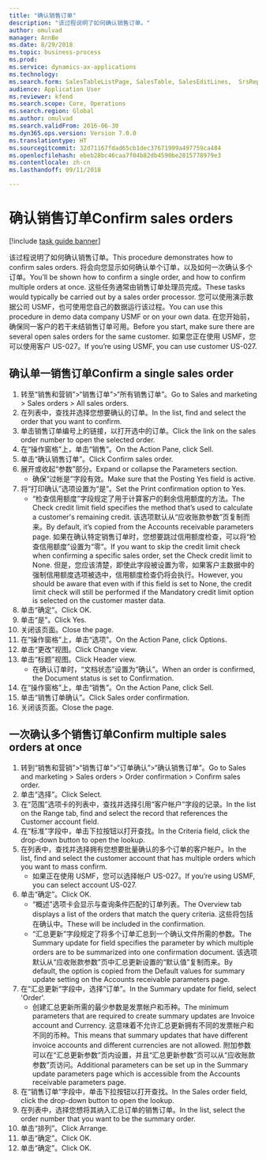 ```yaml
--- 
title: "确认销售订单"
description: "该过程说明了如何确认销售订单。"
author: omulvad
manager: AnnBe
ms.date: 8/29/2018
ms.topic: business-process
ms.prod: 
ms.service: dynamics-ax-applications
ms.technology: 
ms.search.form: SalesTableListPage, SalesTable, SalesEditLines,  SrsReportViewerForm, CustConfirmJournal, SysQueryForm, SysQueryFieldLookUp, SysLookup, SalesParmIdLookup
audience: Application User
ms.reviewer: kfend
ms.search.scope: Core, Operations
ms.search.region: Global
ms.author: omulvad
ms.search.validFrom: 2016-06-30
ms.dyn365.ops.version: Version 7.0.0
ms.translationtype: HT
ms.sourcegitcommit: 32d71167fdad65cb1dec37671999a497759ca484
ms.openlocfilehash: ebeb28bc46caa7f04b82db4590be2815778979e3
ms.contentlocale: zh-cn
ms.lasthandoff: 09/11/2018

---
```

# <a name="confirm-sales-orders"></a><span data-ttu-id="a2ce0-103">确认销售订单</span><span class="sxs-lookup"><span data-stu-id="a2ce0-103">Confirm sales orders</span></span>

[!include [task guide banner](../../includes/task-guide-banner.md)]

<span data-ttu-id="a2ce0-104">该过程说明了如何确认销售订单。</span><span class="sxs-lookup"><span data-stu-id="a2ce0-104">This procedure demonstrates how to confirm sales orders.</span></span> <span data-ttu-id="a2ce0-105">将会向您显示如何确认单个订单，以及如何一次确认多个订单。</span><span class="sxs-lookup"><span data-stu-id="a2ce0-105">You’ll be shown how to confirm a single order, and how to confirm multiple orders at once.</span></span> <span data-ttu-id="a2ce0-106">这些任务通常由销售订单处理员完成。</span><span class="sxs-lookup"><span data-stu-id="a2ce0-106">These tasks would typically be carried out by a sales order processor.</span></span> <span data-ttu-id="a2ce0-107">您可以使用演示数据公司 USMF，也可使用您自己的数据运行该过程。</span><span class="sxs-lookup"><span data-stu-id="a2ce0-107">You can use this procedure in demo data company USMF or on your own data.</span></span> <span data-ttu-id="a2ce0-108">在您开始前，确保同一客户的若干未结销售订单可用。</span><span class="sxs-lookup"><span data-stu-id="a2ce0-108">Before you start, make sure there are several open sales orders for the same customer.</span></span> <span data-ttu-id="a2ce0-109">如果您正在使用 USMF，您可以使用客户 US-027。</span><span class="sxs-lookup"><span data-stu-id="a2ce0-109">If you’re using USMF, you can use customer US-027.</span></span>


## <a name="confirm-a-single-sales-order"></a><span data-ttu-id="a2ce0-110">确认单一销售订单</span><span class="sxs-lookup"><span data-stu-id="a2ce0-110">Confirm a single sales order</span></span>
1. <span data-ttu-id="a2ce0-111">转至“销售和营销”>“销售订单”>“所有销售订单”。</span><span class="sxs-lookup"><span data-stu-id="a2ce0-111">Go to Sales and marketing > Sales orders > All sales orders.</span></span>
2. <span data-ttu-id="a2ce0-112">在列表中，查找并选择您想要确认的订单。</span><span class="sxs-lookup"><span data-stu-id="a2ce0-112">In the list, find and select the order that you want to confirm.</span></span>
3. <span data-ttu-id="a2ce0-113">单击销售订单编号上的链接，以打开选中的订单。</span><span class="sxs-lookup"><span data-stu-id="a2ce0-113">Click the link on the sales order number to open the selected order.</span></span>
4. <span data-ttu-id="a2ce0-114">在“操作窗格”上，单击“销售”。</span><span class="sxs-lookup"><span data-stu-id="a2ce0-114">On the Action Pane, click Sell.</span></span>
5. <span data-ttu-id="a2ce0-115">单击“确认销售订单”。</span><span class="sxs-lookup"><span data-stu-id="a2ce0-115">Click Confirm sales order.</span></span>
6. <span data-ttu-id="a2ce0-116">展开或收起“参数”部分。</span><span class="sxs-lookup"><span data-stu-id="a2ce0-116">Expand or collapse the Parameters section.</span></span>
    * <span data-ttu-id="a2ce0-117">确保“过帐是”字段有效。</span><span class="sxs-lookup"><span data-stu-id="a2ce0-117">Make sure that the Posting Yes field is active.</span></span>  
7. <span data-ttu-id="a2ce0-118">将“打印确认”选项设置为“是”。</span><span class="sxs-lookup"><span data-stu-id="a2ce0-118">Set the Print confirmation option to Yes.</span></span>
    * <span data-ttu-id="a2ce0-119">“检查信用额度”字段规定了用于计算客户的剩余信用额度的方法。</span><span class="sxs-lookup"><span data-stu-id="a2ce0-119">The Check credit limit field specifies the method that’s used to calculate a customer's remaining credit.</span></span> <span data-ttu-id="a2ce0-120">该选项默认从“应收账款参数”页复制而来。</span><span class="sxs-lookup"><span data-stu-id="a2ce0-120">By default, it’s copied from the Accounts receivable parameters page.</span></span> <span data-ttu-id="a2ce0-121">如果在确认特定销售订单时，您想要跳过信用额度检查，可以将“检查信用额度”设置为“零”。</span><span class="sxs-lookup"><span data-stu-id="a2ce0-121">If you want to skip the credit limit check when confirming a specific sales order, set the Check credit limit to None.</span></span> <span data-ttu-id="a2ce0-122">但是，您应该清楚，即使此字段被设置为零，如果客户主数据中的强制信用额度选项被选中，信用额度检查仍将会执行。</span><span class="sxs-lookup"><span data-stu-id="a2ce0-122">However, you should be aware that even with if this field is set to None, the credit limit check will still be performed if the Mandatory credit limit option is selected on the customer master data.</span></span>  
8. <span data-ttu-id="a2ce0-123">单击“确定”。</span><span class="sxs-lookup"><span data-stu-id="a2ce0-123">Click OK.</span></span>
9. <span data-ttu-id="a2ce0-124">单击“是”。</span><span class="sxs-lookup"><span data-stu-id="a2ce0-124">Click Yes.</span></span>
10. <span data-ttu-id="a2ce0-125">关闭该页面。</span><span class="sxs-lookup"><span data-stu-id="a2ce0-125">Close the page.</span></span>
11. <span data-ttu-id="a2ce0-126">在“操作窗格”上，单击“选项”。</span><span class="sxs-lookup"><span data-stu-id="a2ce0-126">On the Action Pane, click Options.</span></span>
12. <span data-ttu-id="a2ce0-127">单击“更改”视图。</span><span class="sxs-lookup"><span data-stu-id="a2ce0-127">Click Change view.</span></span>
13. <span data-ttu-id="a2ce0-128">单击“标题”视图。</span><span class="sxs-lookup"><span data-stu-id="a2ce0-128">Click Header view.</span></span>
    * <span data-ttu-id="a2ce0-129">在确认订单时，“文档状态”设置为“确认”。</span><span class="sxs-lookup"><span data-stu-id="a2ce0-129">When an order is confirmed, the Document status is set to Confirmation.</span></span>  
14. <span data-ttu-id="a2ce0-130">在“操作窗格”上，单击“销售”。</span><span class="sxs-lookup"><span data-stu-id="a2ce0-130">On the Action Pane, click Sell.</span></span>
15. <span data-ttu-id="a2ce0-131">单击“销售订单确认”。</span><span class="sxs-lookup"><span data-stu-id="a2ce0-131">Click Sales order confirmation.</span></span>
16. <span data-ttu-id="a2ce0-132">关闭该页面。</span><span class="sxs-lookup"><span data-stu-id="a2ce0-132">Close the page.</span></span>

## <a name="confirm-multiple-sales-orders-at-once"></a><span data-ttu-id="a2ce0-133">一次确认多个销售订单</span><span class="sxs-lookup"><span data-stu-id="a2ce0-133">Confirm multiple sales orders at once</span></span>
1. <span data-ttu-id="a2ce0-134">转到“销售和营销”>“销售订单”>“订单确认”>“确认销售订单”。</span><span class="sxs-lookup"><span data-stu-id="a2ce0-134">Go to Sales and marketing > Sales orders > Order confirmation > Confirm sales order.</span></span>
2. <span data-ttu-id="a2ce0-135">单击“选择”。</span><span class="sxs-lookup"><span data-stu-id="a2ce0-135">Click Select.</span></span>
3. <span data-ttu-id="a2ce0-136">在“范围”选项卡的列表中，查找并选择引用“客户帐户”字段的记录。</span><span class="sxs-lookup"><span data-stu-id="a2ce0-136">In the list on the Range tab, find and select the record that references the Customer account field.</span></span>
4. <span data-ttu-id="a2ce0-137">在“标准”字段中，单击下拉按钮以打开查找。</span><span class="sxs-lookup"><span data-stu-id="a2ce0-137">In the Criteria field, click the drop-down button to open the lookup.</span></span>
5. <span data-ttu-id="a2ce0-138">在列表中，查找并选择拥有您想要批量确认的多个订单的客户帐户。</span><span class="sxs-lookup"><span data-stu-id="a2ce0-138">In the list, find and select the customer account that has multiple orders which you want to mass confirm.</span></span>
    * <span data-ttu-id="a2ce0-139">如果正在使用 USMF，您可以选择帐户 US-027。</span><span class="sxs-lookup"><span data-stu-id="a2ce0-139">If you’re using USMF, you can select account US-027.</span></span>  
6. <span data-ttu-id="a2ce0-140">单击“确定”。</span><span class="sxs-lookup"><span data-stu-id="a2ce0-140">Click OK.</span></span>
    * <span data-ttu-id="a2ce0-141">“概述”选项卡会显示与查询条件匹配的订单列表。</span><span class="sxs-lookup"><span data-stu-id="a2ce0-141">The Overview tab displays a list of the orders that match the query criteria.</span></span> <span data-ttu-id="a2ce0-142">这些将包括在确认中。</span><span class="sxs-lookup"><span data-stu-id="a2ce0-142">These will be included in the confirmation.</span></span>  
    * <span data-ttu-id="a2ce0-143">“汇总更新”字段规定了将多个订单汇总到一个确认文件所需的参数。</span><span class="sxs-lookup"><span data-stu-id="a2ce0-143">The Summary update for field specifies the parameter by which multiple orders are to be summarized into one confirmation document.</span></span> <span data-ttu-id="a2ce0-144">该选项默认从“应收账款参数”页中汇总更新设置的“默认值”复制而来。</span><span class="sxs-lookup"><span data-stu-id="a2ce0-144">By default, the option is copied from the Default values for summary update setting on the Accounts receivable parameters page.</span></span>  
7. <span data-ttu-id="a2ce0-145">在“汇总更新“字段中，选择“订单”。</span><span class="sxs-lookup"><span data-stu-id="a2ce0-145">In the Summary update for field, select 'Order'.</span></span>
    * <span data-ttu-id="a2ce0-146">创建汇总更新所需的最少参数是发票帐户和币种。</span><span class="sxs-lookup"><span data-stu-id="a2ce0-146">The minimum parameters that are required to create summary updates are Invoice account and Currency.</span></span> <span data-ttu-id="a2ce0-147">这意味着不允许汇总更新拥有不同的发票帐户和不同的币种。</span><span class="sxs-lookup"><span data-stu-id="a2ce0-147">This means that summary updates that have different invoice accounts and different currencies are not allowed.</span></span> <span data-ttu-id="a2ce0-148">附加参数可以在“汇总更新参数”页内设置，并且“汇总更新参数”页可以从“应收账款参数”页访问。</span><span class="sxs-lookup"><span data-stu-id="a2ce0-148">Additional parameters can be set up in the Summary update parameters page which is accessible from the Accounts receivable parameters page.</span></span>  
8. <span data-ttu-id="a2ce0-149">在“销售订单”字段中，单击下拉按钮以打开查找。</span><span class="sxs-lookup"><span data-stu-id="a2ce0-149">In the Sales order field, click the drop-down button to open the lookup.</span></span>
9. <span data-ttu-id="a2ce0-150">在列表中，选择您想将其纳入汇总订单的销售订单。</span><span class="sxs-lookup"><span data-stu-id="a2ce0-150">In the list, select the order number that you want to be the summary order.</span></span>
10. <span data-ttu-id="a2ce0-151">单击“排列”。</span><span class="sxs-lookup"><span data-stu-id="a2ce0-151">Click Arrange.</span></span>
11. <span data-ttu-id="a2ce0-152">单击“确定”。</span><span class="sxs-lookup"><span data-stu-id="a2ce0-152">Click OK.</span></span>
12. <span data-ttu-id="a2ce0-153">单击“确定”。</span><span class="sxs-lookup"><span data-stu-id="a2ce0-153">Click OK.</span></span>


